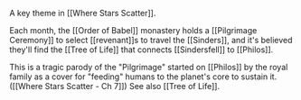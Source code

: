 A key theme in [[Where Stars Scatter]].

Each month, the [[Order of Babel]] monastery holds a [[Pilgrimage Ceremony]] to select [[revenant]]s to travel the [[Sinders]], and it's believed they'll find the [[Tree of Life]] that connects [[Sindersfell]] to [[Philos]].

This is a tragic parody of the "Pilgrimage" started on [[Philos]] by the royal family as a cover for "feeding" humans to the planet's core to sustain it. ([[Where Stars Scatter - Ch 7]]) See also [[Tree of Life]].